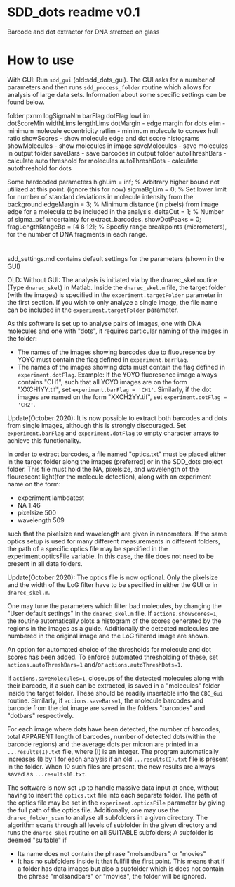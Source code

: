 # SDD_dots readme v0.1
Barcode and dot extractor for DNA stretced on glass

# How to use
With GUI:
Run `sdd_gui` (old:sdd_dots_gui). The GUI asks for a number of parameters and then runs `sdd_process_folder` routine which allows for analysis of large data sets.
Information about some specific settings can be found below.

folder
pxnm
logSigmaNm
barFlag
dotFlag
lowLim        
dotScoreMin
widthLims
lengthLims
dotMargin - edge margin for dots
elim - minimum molecule eccentricity
ratlim - minimum molecule to convex hull ratio
showScores - show molecule edge and dot score histograms
showMolecules - show molecules in image
saveMolecules - save molecules in output folder
saveBars - save barcodes in output folder
autoThreshBars - calculate auto threshold for molecules
autoThreshDots - calculate autothreshold for dots
        
Some hardcoded parameters
highLim = inf; % Arbitrary higher bound not utilized at this point. (ignore this for now)
sigmaBgLim = 0; % Set lower limit for number of standard deviations in molecule intensity from the background
edgeMargin = 3; % Minimum distance (in pixels) from image edge for a molecule to be included in the analysis.
deltaCut = 1; % Number of sigma_psf uncertainty for extract_barcodes.
showDotPeaks = 0;
fragLengthRangeBp = [4 8 12]; % Specfiy range breakpoints (micrometers), for the number of DNA fragments in each range.


# 
sdd_settings.md contains default settings for the parameters (shown in the GUI)

OLD:
Without GUI:
The analysis is initiated via by the dnarec_skel routine (Type `dnarec_skel`) in Matlab.
Inside the `dnarec_skel.m` file, the target folder (with the images) is specified in the `experiment.targetFolder` parameter in the first section.
If you wish to only analyze a single image, the file name can be included in the `experiment.targetFolder` parameter.

As this software is set up to analyse pairs of images, one with DNA molecules and one with "dots", it requires particular naming of the images in the folder:
- The names of the images showing barcodes due to fluouresence by YOYO must contain the flag defined in `experiment.barFlag`.
- The names of the images showing dots must contain the flag defined in `experiment.dotFlag`.
Example: If the YOYO fluoresence image always contains "CH1", such that all YOYO images are on the form "XXCH1YY.tif", set `experiment.barFlag = 'CH1'`.
Similarly, if the dot images are named on the form "XXCH2YY.tif", set `experiment.dotFlag = 'CH2'`.

Update(October 2020): It is now possible to extract both barcodes and dots from single images, although this is strongly discouraged.
Set `experiment.barFlag` and `experiment.dotFlag` to empty character arrays to achieve this functionality.

In order to extract barcodes, a file named "optics.txt" must be placed either in the target folder along the images (preferred) or in the SDD_dots project folder.
This file must hold the NA, pixelsize, and wavelength of the flourescent light(for the molecule detection), along with an experiment name on the form:
- experiment lambdatest
- NA 1.46
- pixelsize 500
- wavelength 509

such that the pixelsize and wavelength are given in nanometers.
If the same optics setup is used for many different measurements in different folders, the path of a specific optics file may be specified in the experiment.opticsFile variable.
In this case, the file does not need to be present in all data folders.

Update(October 2020): The optics file is now optional. Only the pixelsize and the width of the LoG filter have to be specified in either the GUI or in `dnarec_skel.m`.

One may tune the parameters which filter bad molecules, by changing the "User default settings" in the `dnarec_skel.m` file.
If `actions.showScores=1`, the routine automatically plots a histogram of the scores generated by the regions in the images as a guide.
Additionally the detected molecules are numbered in the original image and the LoG filtered image are shown.

An option for automated choice of the thresholds for molecule and dot scores has been added.
To enforce automated thresholding of these, set `actions.autoThreshBars=1` and/or `actions.autoThreshDots=1`.

If `actions.saveMolecules=1`, closeups of the detected molecules along with their barcode, if a such can be extracted, is saved in a "molecules" folder inside the target folder.
These should be readily insertable into the `CBC_Gui` routine. Similarly, if `actions.saveBars=1`, the molecule barcodes and barcode from the dot image are saved in the folders "barcodes" and "dotbars" respectively.

For each image where dots have been detected, the number of barcodes, total APPARENT length of barcodes, number of detected dots(within the barcode regions) and the average dots per micron are printed in a `...results(I).txt` file, where (I) is an integer.
The program automatically increases (I) by 1 for each analysis if an old `...results(I).txt` file is present in the folder. When 10 such files are present, the new results are always saved as `...results10.txt`.

The software is now set up to handle massive data input at once, without having to insert the `optics.txt` file into each separate folder.
The path of the optics file may be set in the `experiment.opticsFile` parameter by giving the full path of the optics file.
Additionally, one may use the `dnarec_folder_scan` to analyse all subfolders in a given directory.
The algorithm scans through all levels of subfolder in the given directory and runs the `dnarec_skel` routine on all SUITABLE subfolders;
A subfolder is deemed "suitable" if
- Its name does not contain the phrase "molsandbars" or "movies"
- It has no subfolders inside it that fullfill the first point.
This means that if a folder has data images but also a subfolder which is does not contain the phrase "molsandbars" or "movies", the folder will be ignored.
